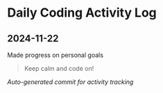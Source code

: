 # Daily Coding Activity Log

## 2024-11-22

Made progress on personal goals

> Keep calm and code on!

*Auto-generated commit for activity tracking*
